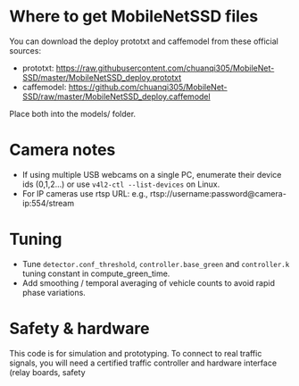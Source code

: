 # Where to get MobileNetSSD files
You can download the deploy prototxt and caffemodel from these official sources:
- prototxt: https://raw.githubusercontent.com/chuanqi305/MobileNet-SSD/master/MobileNetSSD_deploy.prototxt
- caffemodel: https://github.com/chuanqi305/MobileNet-SSD/raw/master/MobileNetSSD_deploy.caffemodel

Place both into the models/ folder.

# Camera notes
- If using multiple USB webcams on a single PC, enumerate their device ids (0,1,2...) or use `v4l2-ctl --list-devices` on Linux.
- For IP cameras use rtsp URL: e.g., rtsp://username:password@camera-ip:554/stream

# Tuning
- Tune `detector.conf_threshold`, `controller.base_green` and `controller.k` tuning constant in compute_green_time.
- Add smoothing / temporal averaging of vehicle counts to avoid rapid phase variations.

# Safety & hardware
This code is for simulation and prototyping. To connect to real traffic signals, you will need a certified traffic controller and hardware interface (relay boards, safety 